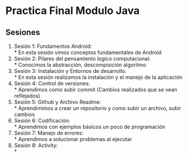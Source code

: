 # Practica Final Modulo Java

## Sesiones

1. Sesión 1: Fundamentos Android: 
<br> * En esta sesión vimos conceptos fundamentales de Android
2. Sesión 2: Pilares del pensamiento logico computacional: 
<br> * Conocimos la abstracción, descompisición algoritmo 
3. Sesión 3: Instalación y Entornos de desarrollo: 
<br> * En esta sesión realizamos la instalación y el manejo de la aplicación
4. Sesión 4: Control de versiones: 
<br> * Aprendimos como subir commit (Cambios realizados que se vean reflejados)
5. Sesión 5: Github y Archivo Readme: 
<br> * Aprendimimos a crear un repositorio y como subir un archivo, subir cambios
6. Sesión 6: Codificación: 
<br> * Aprendimos con ejemplos básicos un poco de programación
7. Sesión 7: Manejo de errores: 
<br> * Aprendimos a solucionar problemas al ejecutar 
8. Sesión 8: Activity: 
<br> *
